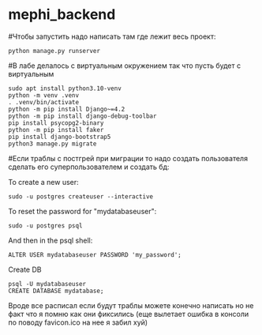 # mephi_backend

#Чтобы запустить надо написать там где лежит весь проект:
```
python manage.py runserver
```

#В лабе делалось с виртуальным окружением так что пусть будет с виртуальным

```
sudo apt install python3.10-venv
python -m venv .venv
. .venv/bin/activate
python -m pip install Django~=4.2
python -m pip install django-debug-toolbar
pip install psycopg2-binary
python -m pip install faker
pip install django-bootstrap5
python3 manage.py migrate
```
#Если траблы с постгрей при миграции то надо создать пользователя сделать его суперпользователем и создать бд:

To create a new user:
```
sudo -u postgres createuser --interactive
```
To reset the password for "mydatabaseuser":
```
sudo -u postgres psql
```
And then in the psql shell:

```
ALTER USER mydatabaseuser PASSWORD 'my_password';
```
Create DB
```
psql -U mydatabaseuser
CREATE DATABASE mydatabase;
```
Вроде все расписал если будут траблы можете конечно написать но не факт что я помню как они фиксились (еще вылетает ошибка в консоли по поводу favicon.ico на нее я забил хуй)

